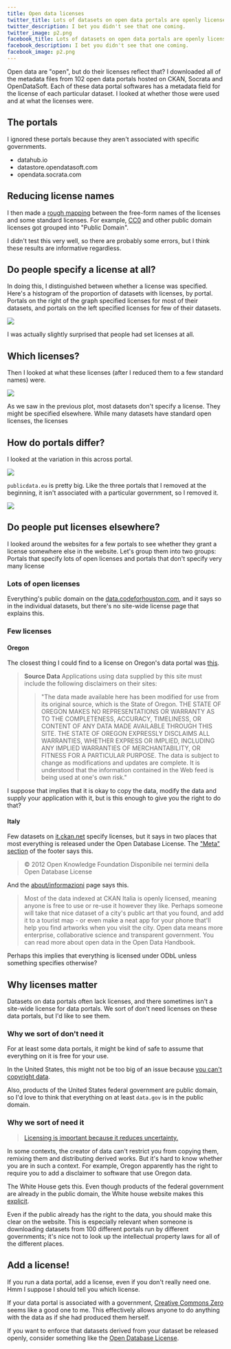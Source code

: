 ```yaml
---
title: Open data licenses
twitter_title: Lots of datasets on open data portals are openly licensed
twitter_description: I bet you didn't see that one coming.
twitter_image: p2.png
facebook_title: Lots of datasets on open data portals are openly licensed
facebook_description: I bet you didn't see that one coming.
facebook_image: p2.png
---
```


Open data are "open", but do their licenses reflect that?
I downloaded all of the metadata files from 102 open data
portals hosted on CKAN, Socrata and OpenDataSoft. Each of
these data portal softwares has a metadata field for the
license of each particular dataset. I looked at whether
those were used and at what the licenses were.

## The portals
I ignored these portals because they aren't associated with specific governments.

* datahub.io
* datastore.opendatasoft.com
* opendata.socrata.com

## Reducing license names
I then made a [rough mapping](https://github.com/tlevine/open-data-download/blob/3115221f193e08d2e83eb753e8154ea9593fec55/query-license.py#L5)
between the free-form names of the
licenses and some standard licenses.
For example, [CC0](http://creativecommons.org/publicdomain/zero/1.0/) 
and other public domain licenses got grouped into "Public Domain".

I didn't test this
very well, so there are probably some errors, but I think
these results are informative regardless.

## Do people specify a license at all?
In doing this, I distinguished between whether a license was
specified. Here's a histogram of the proportion of datasets
with licenses, by portal. Portals on the right of the graph
specified licenses for most of their datasets, and portals on
the left specified licenses for few of their datasets.

![](p1.png)

I was actually slightly surprised that people had set licenses
at all.

## Which licenses?
Then I looked at what these licenses (after I reduced them to
a few standard names) were.

![](p2.png)

As we saw in the previous plot, most datasets don't specify a
license. They might be specified elsewhere.
While many datasets have standard open licenses, the licenses

## How do portals differ?
I looked at the variation in this across portal.

![](p4.png)

`publicdata.eu` is pretty big. Like the three portals that I removed
at the beginning, it isn't associated with a particular government,
so I removed it.

![](p5.png)

## Do people put licenses elsewhere?
I looked around the websites for a few portals to see whether they
grant a license somewhere else in the website. Let's group them into
two groups: Portals that specify lots of open licenses and portals
that don't specify very many license

### Lots of open licenses
Everything's public domain on the
[data.codeforhouston.com](http://data.codeforhouston.com/dataset/city-of-houston-funds),
and it says so in the individual datasets, but there's no site-wide
license page that explains this.

### Few licenses

#### Oregon
The closest thing I could find to a license on Oregon's data portal was
[this](http://www.oregon.gov/Pages/datamoderation.aspx).

> **Source Data**
> Applications using data supplied by this site must include the following disclaimers on their sites:
>
> > "The data made available here has been modified for use from its original source, which is the State of Oregon. THE STATE OF OREGON MAKES NO REPRESENTATIONS OR WARRANTY AS TO THE COMPLETENESS, ACCURACY, TIMELINESS, OR CONTENT OF ANY DATA MADE AVAILABLE THROUGH THIS SITE. THE STATE OF OREGON EXPRESSLY DISCLAIMS ALL WARRANTIES, WHETHER EXPRESS OR IMPLIED, INCLUDING ANY IMPLIED WARRANTIES OF MERCHANTABILITY, OR FITNESS FOR A PARTICULAR PURPOSE. The data is subject to change as modifications and updates are complete. It is understood that the information contained in the Web feed is being used at one's own risk."

I suppose that implies that it is okay to copy the data, modify
the data and supply your application with it, but is this enough
to give you the right to do that?

#### Italy
Few datasets on [it.ckan.net](http://it.ckan.net) specify licenses,
but it says in two places
that most everything is released under the Open Database License.
The ["Meta" section](http://it.ckan.net/#credits) of the footer says this.

> © 2012 Open Knowledge Foundation Disponibile nei termini della Open Database License

And the [about/informazioni](http://it.ckan.net/about) page says this.

> Most of the data indexed at CKAN Italia is openly licensed, meaning anyone is free to use or re-use it however they like. Perhaps someone will take that nice dataset of a city's public art that you found, and add it to a tourist map - or even make a neat app for your phone that'll help you find artworks when you visit the city. Open data means more enterprise, collaborative science and transparent government. You can read more about open data in the Open Data Handbook.

Perhaps this implies that everything is licensed under ODbL unless
something specifies otherwise?

## Why licenses matter
Datasets on data portals often lack licenses, and there sometimes
isn't a site-wide license for data portals. We sort of don't need
licenses on these data portals, but I'd like to see them.

### Why we sort of don't need it
For at least some data portals, it might be kind of safe to assume
that everything on it is free for your use.

In the United States, this might not be too big of an issue because
[you can't copyright data](http://www.lib.umich.edu/copyright/facts-and-data).

Also, products of the United States federal government are public domain,
so I'd love to think that everything on at least `data.gov` is in the public domain.

### Why we sort of need it

> [Licensing is important because it reduces uncertainty.](http://opendatacommons.org/faq/)

In some contexts, the creator of data can't restrict you from copying them,
remixing them and distributing derived works. But it's hard to know whether
you are in such a context. For example, Oregon apparently has the right to
require you to add a disclaimer to software that use Oregon data.

The White House gets this. Even though products of the federal government
are already in the public domain, the White house website makes this
[explicit](http://www.whitehouse.gov/copyright).

Even if the public already has the right to the data, you should make this
clear on the website. This is especially relevant when someone is downloading
datasets from 100 different portals run by different governments; it's nice
not to look up the intellectual property laws for all of the different places.

## Add a license!
If you run a data portal, add a license, even if you don't really need one.
Hmm I suppose I should tell you which license.

If your data portal is associated with a government,
[Creative Commons Zero](http://creativecommons.org/publicdomain/zero/1.0/)
seems like a good one to me. This effectively allows anyone to do anything with
the data as if she had produced them herself.

If you want to enforce that datasets derived from your dataset be released
openly, consider something like the
[Open Database License](http://opendatacommons.org/licenses/odbl/summary/).
